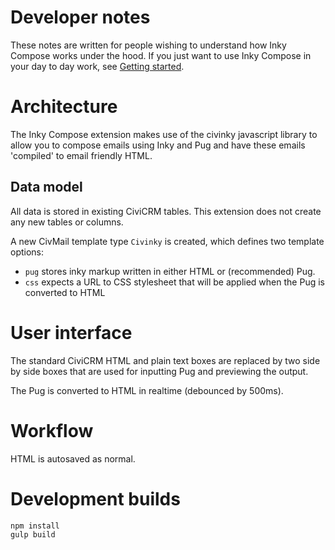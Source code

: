 # Developer notes

These notes are written for people wishing to understand how Inky Compose works under the hood. If you just want to use Inky Compose in your day to day work, see [Getting started](/getting-started.md).

# Architecture

The Inky Compose extension makes use of the civinky javascript library to allow you to compose emails using Inky and Pug and have these emails 'compiled' to email friendly HTML.

## Data model

All data is stored in existing CiviCRM tables. This extension does not create any new tables or columns.

A new CivMail template type `Civinky` is created, which defines two template options:

* `pug` stores inky markup written in either HTML or (recommended) Pug.
* `css` expects a URL to CSS stylesheet that will be applied when the Pug is converted to HTML

# User interface

The standard CiviCRM HTML and plain text boxes are replaced by two side by side boxes that are used for inputting Pug and previewing the output.

The Pug is converted to HTML in realtime (debounced by 500ms).

# Workflow

 HTML is autosaved as normal.

# Development builds

```
npm install
gulp build
```

